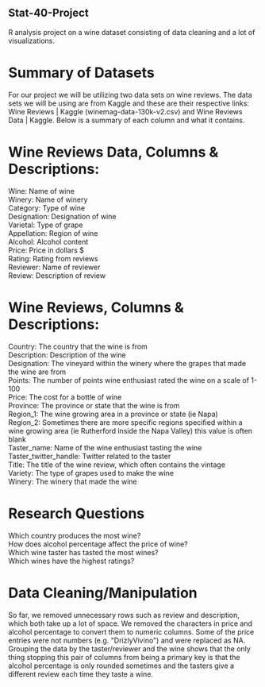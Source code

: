 ## Stat-40-Project
R analysis project on a wine dataset consisting of data cleaning and a lot of visualizations.

# Summary of Datasets
For our project we will be utilizing two data sets on wine reviews. The data sets we will be using are from Kaggle and these are their respective links: Wine Reviews | Kaggle (winemag-data-130k-v2.csv) and Wine Reviews Data | Kaggle. Below is a summary of each column and what it contains.

# Wine Reviews Data, Columns & Descriptions:  
Wine: Name of wine  
Winery: Name of winery  
Category: Type of wine  
Designation: Designation of wine  
Varietal: Type of grape  
Appellation: Region of wine  
Alcohol: Alcohol content  
Price: Price in dollars $  
Rating: Rating from reviews  
Reviewer: Name of reviewer  
Review: Description of review  

# Wine Reviews, Columns & Descriptions:  
Country: The country that the wine is from  
Description: Description of the wine  
Designation: The vineyard within the winery where the grapes that made the wine are from  
Points: The number of points wine enthusiast rated the wine on a scale of 1-100  
Price: The cost for a bottle of wine  
Province: The province or state that the wine is from  
Region_1: The wine growing area in a province or state (ie Napa)  
Region_2: Sometimes there are more specific regions specified within a wine growing area (ie Rutherford inside the Napa Valley) this value is often blank  
Taster_name: Name of the wine enthusiast tasting the wine  
Taster_twitter_handle: Twitter related to the taster  
Title: The title of the wine review, which often contains the vintage  
Variety: The type of grapes used to make the wine  
Winery: The winery that made the wine  
  
# Research Questions  
Which country produces the most wine?  
How does alcohol percentage affect the price of wine?  
Which wine taster has tasted the most wines?  
Which wines have the highest ratings?  
 


# Data Cleaning/Manipulation  
So far, we removed unnecessary rows such as review and description, which both take up a lot of space. We removed the characters in price and alcohol percentage to convert them to numeric columns. Some of the price entries were not numbers (e.g. "DrizlyVivino") and were replaced as NA. Grouping the data by the taster/reviewer and the wine shows that the only thing stopping this pair of columns from being a primary key is that the alcohol percentage is only rounded sometimes and the tasters give a different review each time they taste a wine.  
